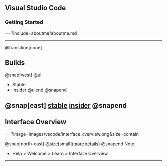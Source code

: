 ## Visual Studio Code
### Getting Started

---?include=aboutme/aboutme.md

---
@transition[none]

## Builds
@snap[west]
@ul
- Stable
- Insider
@ulend
@snapend

@snap[east]
[stable](images/vscode/stablebuildicon.png)
[insider](insiderbuildicon.png)
@snapend
---

## Interface Overview

---?image=images/vscode/interface_overview.png&size=contain

@snap[north-east]
@size[small]([more details](https://code.visualstudio.com/docs/getstarted/userinterface))
@snapend
Note:
- Help > Welcome > Learn > Interface Overview
---
